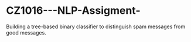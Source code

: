 # CZ1016---NLP-Assigment-
Building a tree-based binary classifier to distinguish spam messages from good messages.
